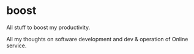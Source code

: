 boost
=====

All stuff to boost my productivity. 

All my thoughts on software development and dev & operation of Online service. 
